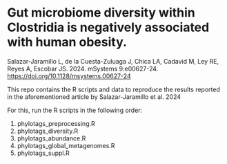 # Gut microbiome diversity within Clostridia is negatively associated with human obesity.
Salazar-Jaramillo L, de la Cuesta-Zuluaga J, Chica LA, Cadavid M, Ley RE, Reyes A, Escobar JS. 2024.  mSystems 9:e00627-24.
https://doi.org/10.1128/msystems.00627-24

This repo contains the R scripts and data to reproduce the results reported in the aforementioned article by Salazar-Jaramillo et al. 2024

For this, run the R scripts in the following order:

1. phylotags_preprocessing.R
2. phylotags_diversity.R
3. phylotags_abundance.R
4. phylotags_global_metagenomes.R
5. phylotags_suppl.R
